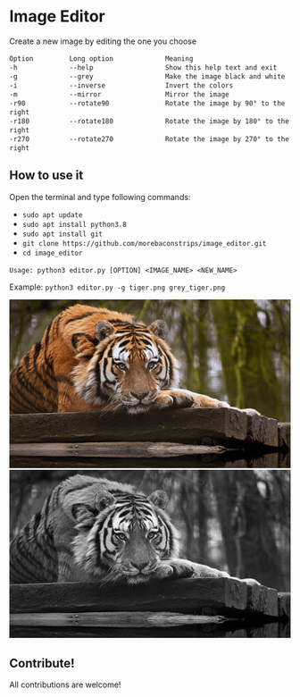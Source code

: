 # Image Editor
Create a new image by editing the one you choose


```
Option         Long option             Meaning
-h             --help                  Show this help text and exit
-g             --grey                  Make the image black and white
-i             --inverse               Invert the colors
-m             --mirror                Mirror the image
-r90           --rotate90              Rotate the image by 90° to the right
-r180          --rotate180             Rotate the image by 180° to the right
-r270          --rotate270             Rotate the image by 270° to the right
```

## How to use it

Open the terminal and type following commands:

- `sudo apt update`
- `sudo apt install python3.8`
- `sudo apt install git`
- `git clone https://github.com/morebaconstrips/image_editor.git`
- `cd image_editor`


`Usage: python3 editor.py [OPTION] <IMAGE_NAME> <NEW_NAME>`

Example: `python3 editor.py -g tiger.png grey_tiger.png`


![alt text](tiger.png  "tiger.png")
![alt text](grey_tiger.png  "grey_tiger.png")


## Contribute!
All contributions are welcome!

